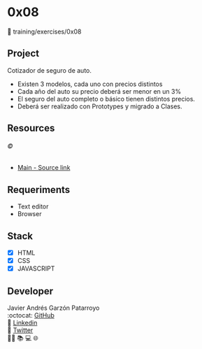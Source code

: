 # 0x08
:open_file_folder: training/exercises/0x08

## Project
Cotizador de seguro de auto.
* Existen 3 modelos, cada uno con precios distintos
* Cada año del auto su precio deberá ser menor en un 3%
* El seguro del auto completo o básico tienen distintos precios.
* Deberá ser realizado con Prototypes y migrado a Clases.

## Resources
###### :copyright:
* [Main - Source link](https://www.udemy.com/share/101Z6UAEEcdF5VRno=/)

## Requeriments
* Text editor
* Browser

## Stack
* [x] HTML
* [x] CSS
* [x] JAVASCRIPT

## Developer
Javier Andrés Garzón Patarroyo  
:octocat: [GitHub](https://github.com/javierandresgp/)  
:link: [Linkedin](https://www.linkedin.com/in/javierandresgp/)  
:link: [Twitter](https://twitter.com/javierandresgp0)  
:man_technologist: :books: :computer: :globe_with_meridians: